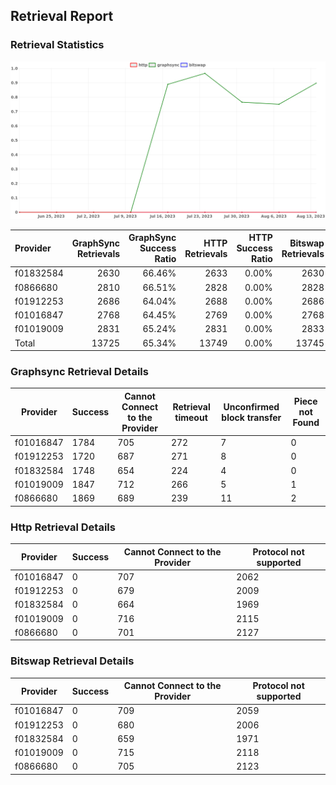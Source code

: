 ## Retrieval Report
### Retrieval Statistics
<img src="https://raw.githubusercontent.com/data-preservation-programs/filplus-checker-assets/main/filecoin-project/filecoin-plus-large-datasets/issues/1679/1692345179553.png"/>

| Provider  | GraphSync Retrievals | GraphSync Success Ratio | HTTP Retrievals | HTTP Success Ratio | Bitswap Retrievals | Bitswap Success Ratio |
| :-------- | -------------------: | ----------------------: | --------------: | -----------------: | -----------------: | --------------------: |
| f01832584 |                 2630 |                  66.46% |            2633 |              0.00% |               2630 |                 0.00% |
| f0866680  |                 2810 |                  66.51% |            2828 |              0.00% |               2828 |                 0.00% |
| f01912253 |                 2686 |                  64.04% |            2688 |              0.00% |               2686 |                 0.00% |
| f01016847 |                 2768 |                  64.45% |            2769 |              0.00% |               2768 |                 0.00% |
| f01019009 |                 2831 |                  65.24% |            2831 |              0.00% |               2833 |                 0.00% |
| Total     |                13725 |                  65.34% |           13749 |              0.00% |              13745 |                 0.00% |

### Graphsync Retrieval Details
| Provider  | Success | Cannot Connect to the Provider | Retrieval timeout | Unconfirmed block transfer | Piece not Found |
| --------- | ------- | ------------------------------ | ----------------- | -------------------------- | --------------- |
| f01016847 | 1784    | 705                            | 272               | 7                          | 0               |
| f01912253 | 1720    | 687                            | 271               | 8                          | 0               |
| f01832584 | 1748    | 654                            | 224               | 4                          | 0               |
| f01019009 | 1847    | 712                            | 266               | 5                          | 1               |
| f0866680  | 1869    | 689                            | 239               | 11                         | 2               |

### Http Retrieval Details
| Provider  | Success | Cannot Connect to the Provider | Protocol not supported |
| --------- | ------- | ------------------------------ | ---------------------- |
| f01016847 | 0       | 707                            | 2062                   |
| f01912253 | 0       | 679                            | 2009                   |
| f01832584 | 0       | 664                            | 1969                   |
| f01019009 | 0       | 716                            | 2115                   |
| f0866680  | 0       | 701                            | 2127                   |

### Bitswap Retrieval Details
| Provider  | Success | Cannot Connect to the Provider | Protocol not supported |
| --------- | ------- | ------------------------------ | ---------------------- |
| f01016847 | 0       | 709                            | 2059                   |
| f01912253 | 0       | 680                            | 2006                   |
| f01832584 | 0       | 659                            | 1971                   |
| f01019009 | 0       | 715                            | 2118                   |
| f0866680  | 0       | 705                            | 2123                   |
